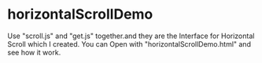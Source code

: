 horizontalScrollDemo
====================

 Use  "scroll.js" and "get.js" together.and they are the Interface for Horizontal Scroll which I created.
 You can Open with "horizontalScrollDemo.html" and see how it work.
